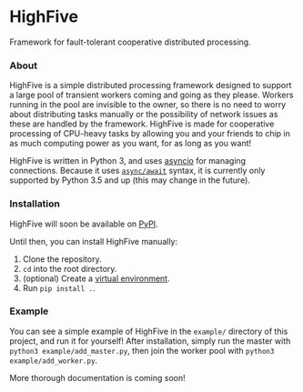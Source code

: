 HighFive
========
Framework for fault-tolerant cooperative distributed processing.

### About

HighFive is a simple distributed processing framework designed to support a
large pool of transient workers coming and going as they please. Workers
running in the pool are invisible to the owner, so there is no need to worry
about distributing tasks manually or the possibility of network issues as
these are handled by the framework. HighFive is made for cooperative
processing of CPU-heavy tasks by allowing you and your friends to chip in as
much computing power as you want, for as long as you want!

HighFive is written in Python 3, and uses
[asyncio](https://docs.python.org/3/library/asyncio.html) for managing
connections. Because it uses
[`async/await`](https://www.python.org/dev/peps/pep-0492/) syntax, it is
currently only supported by Python 3.5 and up (this may change in the future).

### Installation

HighFive will soon be available on [PyPI](https://pypi.python.org/pypi).

Until then, you can install HighFive manually:

1. Clone the repository.
2. `cd` into the root directory.
3. (optional) Create a
[virtual environment](http://docs.python-guide.org/en/latest/dev/virtualenvs/).
4. Run `pip install .`.

### Example

You can see a simple example of HighFive in the `example/` directory of this
project, and run it for yourself! After installation, simply run the master
with `python3 example/add_master.py`, then join the worker pool with `python3
example/add_worker.py`.

More thorough documentation is coming soon!

